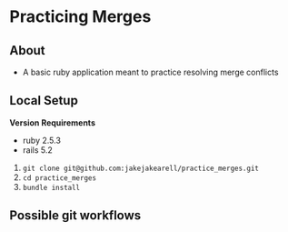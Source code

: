 # Practicing Merges

## About

* A basic ruby application meant to practice resolving merge conflicts

## Local Setup
**Version Requirements**
* ruby 2.5.3
* rails 5.2

1. `git clone git@github.com:jakejakearell/practice_merges.git`
2. `cd practice_merges`
3. `bundle install`

## Possible git workflows
